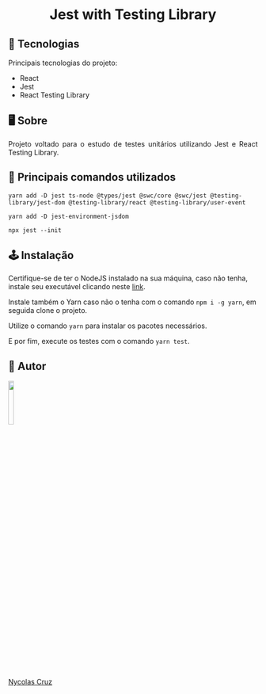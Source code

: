 <h1 align="center">Jest with Testing Library</h1>

## 🚀 Tecnologias

<p>Principais tecnologias do projeto:</p>

- React
- Jest
- React Testing Library

## 🖥️ Sobre

<p align="justify">Projeto voltado para o estudo de testes unitários utilizando Jest e React Testing Library.</p>

## 🔧 Principais comandos utilizados

```
yarn add -D jest ts-node @types/jest @swc/core @swc/jest @testing-library/jest-dom @testing-library/react @testing-library/user-event
```

```
yarn add -D jest-environment-jsdom
```

```
npx jest --init
```


## 🕹️ Instalação

Certifique-se de ter o NodeJS instalado na sua máquina, caso não tenha, instale seu executável clicando neste <a href="https://nodejs.org/pt-br/download/">link</a>.

Instale também o Yarn caso não o tenha com o comando ````npm i -g yarn````, em seguida clone o projeto.

Utilize o comando ````yarn```` para instalar os pacotes necessários.

E por fim, execute os testes com o comando ````yarn test````.

## 🐧 Autor

<a href="https://github.com/NycolasCruz">
    <img src="https://github.com/NycolasCruz.png"  width="15%">
    <p>Nycolas Cruz</p>
</a>
